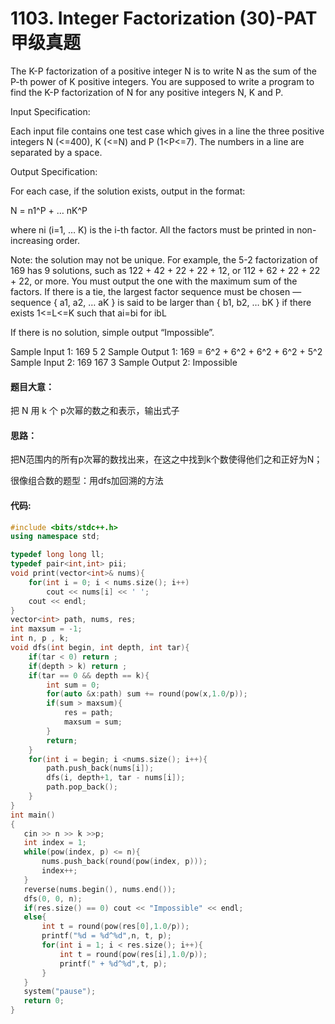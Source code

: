 # 1103. Integer Factorization (30)-PAT甲级真题

The K-P factorization of a positive integer N is to write N as the sum of the P-th power of K positive integers. You are supposed to write a program to find the K-P factorization of N for any positive integers N, K and P.

Input Specification:

Each input file contains one test case which gives in a line the three positive integers N (<=400), K (<=N) and P (1<P<=7). The numbers in a line are separated by a space.

Output Specification:

For each case, if the solution exists, output in the format:

N = n1^P + … nK^P

where ni (i=1, … K) is the i-th factor. All the factors must be printed in non-increasing order.

Note: the solution may not be unique. For example, the 5-2 factorization of 169 has 9 solutions, such as 122 + 42 + 22 + 22 + 12, or 112 + 62 + 22 + 22 + 22, or more. You must output the one with the maximum sum of the factors. If there is a tie, the largest factor sequence must be chosen — sequence { a1, a2, … aK } is said to be larger than { b1, b2, … bK } if there exists 1<=L<=K such that ai=bi for i<L and aL>bL

If there is no solution, simple output “Impossible”.

Sample Input 1:
169 5 2
Sample Output 1:
169 = 6^2 + 6^2 + 6^2 + 6^2 + 5^2
Sample Input 2:
169 167 3
Sample Output 2:
Impossible

#### 题目大意：

把 N 用 k 个 p次幂的数之和表示，输出式子

#### 思路：

把N范围内的所有p次幂的数找出来，在这之中找到k个数使得他们之和正好为N；

很像组合数的题型：用dfs加回溯的方法

#### 代码:

```cpp
#include <bits/stdc++.h>
using namespace std;

typedef long long ll;
typedef pair<int,int> pii;
void print(vector<int>& nums){
    for(int i = 0; i < nums.size(); i++)
        cout << nums[i] << ' ';
    cout << endl;
}
vector<int> path, nums, res;
int maxsum = -1;
int n, p , k;
void dfs(int begin, int depth, int tar){
    if(tar < 0) return ;
    if(depth > k) return ;
    if(tar == 0 && depth == k){
        int sum = 0;
        for(auto &x:path) sum += round(pow(x,1.0/p));
        if(sum > maxsum){
            res = path;
            maxsum = sum;
        }
        return;
    }
    for(int i = begin; i <nums.size(); i++){
        path.push_back(nums[i]);
        dfs(i, depth+1, tar - nums[i]);
        path.pop_back();
    }
} 
int main()
{
   cin >> n >> k >>p;
   int index = 1;
   while(pow(index, p) <= n){
       nums.push_back(round(pow(index, p)));
       index++;
   }
   reverse(nums.begin(), nums.end());
   dfs(0, 0, n);
   if(res.size() == 0) cout << "Impossible" << endl;
   else{
       int t = round(pow(res[0],1.0/p));
       printf("%d = %d^%d",n, t, p);
       for(int i = 1; i < res.size(); i++){
           int t = round(pow(res[i],1.0/p));
           printf(" + %d^%d",t, p);
       }   
   }
   system("pause");
   return 0;
}

```


